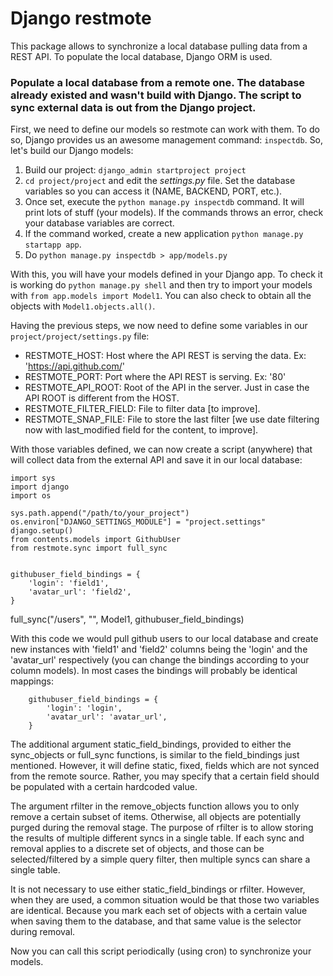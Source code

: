 # Django restmote

This package allows to synchronize a local database pulling data from a REST API. To populate the local database, Django ORM is used.

### Populate a local database from a remote one. The database already existed and wasn't build with Django. The script to sync external data is out from the Django project.

First, we need to define our models so restmote can work with them. To do so, Django provides us an awesome management command: `inspectdb`. So, let's build our Django models:

1. Build our project: `django_admin startproject project`
2. `cd project/project` and edit the _settings.py_ file. Set the database variables so you can access it (NAME, BACKEND, PORT, etc.).
3. Once set, execute the `python manage.py inspectdb` command. It will print lots of stuff (your models). If the commands throws an error, check your database variables are correct.
4. If the command worked, create a new application `python manage.py startapp app`.
5. Do `python manage.py inspectdb > app/models.py`

With this, you will have your models defined in your Django app. To check it is working do `python manage.py shell` and then try to import your models with `from app.models import Model1`. You can also check to obtain all the objects with `Model1.objects.all()`.


Having the previous steps, we now need to define some variables in our `project/project/settings.py` file:

* RESTMOTE_HOST: Host where the API REST is serving the data. Ex: 'https://api.github.com/'
* RESTMOTE_PORT: Port where the API REST is serving. Ex: '80'
* RESTMOTE_API_ROOT: Root of the API in the server. Just in case the API ROOT is different from the HOST.
* RESTMOTE_FILTER_FIELD: File to filter data [to improve].
* RESTMOTE_SNAP_FILE: File to store the last filter [we use date filtering now with last_modified field for the content, to improve].


With those variables defined, we can now create a script (anywhere) that will collect data from the external API and save it in our local database:


    import sys
    import django
    import os

    sys.path.append("/path/to/your_project")
    os.environ["DJANGO_SETTINGS_MODULE"] = "project.settings"
    django.setup()
    from contents.models import GithubUser
    from restmote.sync import full_sync


    githubuser_field_bindings = {
        'login': 'field1',
        'avatar_url': 'field2',
    }

   full_sync("/users", "", Model1, githubuser_field_bindings)


With this code we would pull github users to our local database and create new instances with 'field1' and 'field2' columns being the 'login' and the 'avatar_url' respectively (you can change the bindings according to your column models). In most cases the bindings will probably be identical mappings:

```
    githubuser_field_bindings = {
        'login': 'login',
        'avatar_url': 'avatar_url',
    }
```

The additional argument static_field_bindings, provided to either the sync_objects or full_sync functions, is similar to the field_bindings just mentioned. However, it will define static, fixed, fields which are not synced from the remote source.  Rather, you may specify that a certain field should be populated with a certain hardcoded value.

The argument rfilter in the remove_objects function allows you to only remove a certain subset of items. Otherwise, all objects are potentially purged during the removal stage. The purpose of rfilter is to allow storing the results of multiple different syncs in a single table. If each sync and removal applies to a discrete set of objects, and those can be selected/filtered by a simple query filter, then multiple syncs can share a single table. 

It is not necessary to use either static_field_bindings or rfilter. However, when they are used, a common situation would be that those two variables are identical.  Because you mark each set of objects with a certain value when saving them to the database, and that same value is the selector during removal.  

Now you can call this script periodically (using cron) to synchronize your models.  
